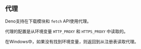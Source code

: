 ## 代理

Deno支持在下载模块和 `fetch` API使用代理。

代理的配置是从环境变量 `HTTP_PROXY` 和 `HTTPS_PROXY` 中读取的。

在Windows中，如果没有找到环境变量，则返回到从注册表读取代理。
